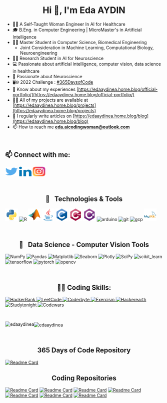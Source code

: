 <h1 align="center">Hi 👋, I'm Eda AYDIN</h1>

<!--
**edaaydinea/edaaydinea** is a ✨ _special_ ✨ repository because its `README.md` (this file) appears on your GitHub profile.-->

- 👩‍💻 A Self-Taught Woman Engineer In AI for Healthcare
- 🎓 B.Eng. in Computer Engineering | MicroMaster's in Artificial Intelligence
- 👩‍🎓 Master Student in Computer Science, Biomedical Engineering
  - Joint Consideration in Machine Learning, Computational Biology, Neuroengineering
- 👩‍💻 Research Student in AI for Neuroscience
- 💻 Passionate about artificial intelligence, computer vision, data science in healthcare
- 🧠 Passionate about Neuroscience
- 🖥️🌐 2022 Challenge : [#365DaysofCode](https://edaaydinea.home.blog/365-days-of-code/)
- 📄 Know about my experiences [https://edaaydinea.home.blog/official-portfolio/](https://edaaydinea.home.blog/official-portfolio/)
- 👨‍💻 All of my projects are available at [https://edaaydinea.home.blog/projects](https://edaaydinea.home.blog/projects)
- 📝 I regularly write articles on [https://edaaydinea.home.blog/blog](https://edaaydinea.home.blog/blog)
- 📫 How to reach me **eda.aicodingwoman@outlook.com**

<p>&nbsp;</p>

<h2 align="left">📫 Connect with me:</h2>
<p align="left">
<a href="https://twitter.com/edaaydinea" target="blank"> 
  <img align="center" src="https://github.com/edaaydinea/social-icons/blob/main/twitter.svg" alt="edaaydinea" height="30" width="40" /></a>
<a href="https://linkedin.com/in/edaaydinea" target="blank"> 
  <img align="center" src="https://github.com/edaaydinea/social-icons/blob/main/linkedin.svg" alt="edaaydinea" height="30" width="40" /></a>
<a href="https://www.instagram.com/ai.codingwoman/" target="blank"> 
  <img align="center" src="https://github.com/edaaydinea/social-icons/blob/main/instagram.svg" height="30" width="40" /></a>
</p>

<p>&nbsp;</p>

<h2 align="center">🔧 &nbsp; Technologies & Tools</h2>
<p align="left"> 
  <img src="https://raw.githubusercontent.com/devicons/devicon/master/icons/python/python-original.svg" alt="python" width="40" height="40"/>
  <img src="https://cdn4.iconfinder.com/data/icons/logos-and-brands/512/285_R_Project_logo-512.png" alt="R" width="40" height="40"/>
  <img src="https://github.com/edaaydinea/social-icons/blob/main/matlab.svg" alt="matlab" width="40" height="40"/>
  <img src="https://raw.githubusercontent.com/devicons/devicon/master/icons/java/java-original.svg" alt="java" width="40" height="40"/>
  <img src="https://raw.githubusercontent.com/devicons/devicon/master/icons/c/c-original.svg" alt="c" width="40" height="40"/>
  <img src="https://raw.githubusercontent.com/devicons/devicon/master/icons/cplusplus/cplusplus-original.svg" alt="cplusplus" width="40" height="40"/> 
  <img src="https://raw.githubusercontent.com/devicons/devicon/master/icons/csharp/csharp-original.svg" alt="csharp" width="40" height="40"/>  
  <img src="https://cdn.worldvectorlogo.com/logos/arduino-1.svg" alt="arduino" width="40" height="40"/>
  <img src="https://www.vectorlogo.zone/logos/git-scm/git-scm-icon.svg" alt="git" width="40" height="40"/>
  <img src="https://www.vectorlogo.zone/logos/google_cloud/google_cloud-icon.svg" alt="gcp" width="40" height="40"/>
  <img src="https://raw.githubusercontent.com/devicons/devicon/master/icons/mysql/mysql-original-wordmark.svg" alt="mysql" width="40" height="40"/> 
</p>

<p>&nbsp;</p>

<h2 align="center">🔧 &nbsp; Data Science - Computer Vision Tools</h2>
<p align="left"> 
  <img src="https://icons-for-free.com/iconfiles/png/512/vscode+icons+type+numpy-1324451433766768098.png" alt="NumPy" width="40" height="40"/>
  <img src="https://upload.wikimedia.org/wikipedia/commons/thumb/2/22/Pandas_mark.svg/1200px-Pandas_mark.svg.png" alt="Pandas" width="40" height="40"/>
  <img src="https://upload.wikimedia.org/wikipedia/commons/thumb/8/84/Matplotlib_icon.svg/1200px-Matplotlib_icon.svg.png" alt="Matplotlib" width="40" height="40"/>
  <img src="https://seaborn.pydata.org/_images/logo-mark-lightbg.svg" alt="Seaborn" width="40" height="40"/>
  <img src="https://plotly.com/all_static/images/dark-logo.png" alt="Plotly" width="40" height="40"/>
  <img src="https://scipy.org/images/logo.svg" alt="SciPy" width="40" height="40"/>
  <img src="https://upload.wikimedia.org/wikipedia/commons/0/05/Scikit_learn_logo_small.svg" alt="scikit_learn" width="40" height="40"/>
  <img src="https://www.vectorlogo.zone/logos/tensorflow/tensorflow-icon.svg" alt="tensorflow" width="40" height="40"/>
  <img src="https://www.vectorlogo.zone/logos/pytorch/pytorch-icon.svg" alt="pytorch" width="40" height="40"/>
  <img src="https://www.vectorlogo.zone/logos/opencv/opencv-icon.svg" alt="opencv" width="40" height="40"/>
</p>

<p>&nbsp;</p>

<h2 align="center">👩‍💻 Coding Skills:</h2>

<p align="left"> 
  <a href="https://www.hackerrank.com/edaaydinea" target="_blank">
    <img src="https://cdn.worldvectorlogo.com/logos/hackerrank.svg" alt="HackerRank" width="40" height="40"/> </a>
  <a href="https://leetcode.com/edaaydinea/" target="_blank"> 
    <img src="https://upload.wikimedia.org/wikipedia/commons/1/19/LeetCode_logo_black.png" alt="LeetCode" width="40" height="40"/> </a>
  <a href="https://coderbyte.com/profile/edaaydinea" target="_blank">
    <img src="https://ph-files.imgix.net/9c97bf2c-f428-440b-845c-5060e4a8da91.png?auto=format" alt="Coderbyte" width="40" height="40"/> </a>
  <a href="https://exercism.org/profiles/edaaydinea" target="_blank">
    <img src="https://avatars.githubusercontent.com/u/5624255?s=200&v=4" alt="Exercism" width="40" height="40"/> </a>
  <a href="https://www.hackerearth.com/@edaaydinea" target="_blank">
    <img src="https://upload.wikimedia.org/wikipedia/commons/e/e8/HackerEarth_logo.png" alt="Hackerearth" width="40" height="40"/> </a>
  <a href="https://www.studytonight.com/profile?id=118691" target="_blank">
    <img src="http://www.studytonight.com/css/resource/favicon.png" alt="Studytonight" width="40" height="40"/> </a>
  <a href="https://www.codewars.com/users/edaaydinea" target"_blank">
    <img src="https://docs.codewars.com/logo.svg" alt="Codewars" width="40" heigth="40"/> </a>
</p>

<p>&nbsp;</p>

<p><img align="left" src="https://github-readme-stats.vercel.app/api/top-langs?username=edaaydinea&show_icons=true&locale=en&layout=compact&langs_count=10" alt="edaaydinea" /></p>

<p><img align="center" src="https://github-readme-stats.vercel.app/api?username=edaaydinea&show_icons=true&locale=en" alt="edaaydinea" /></p>

<p>&nbsp;</p>

<h2 align="center">365 Days of Code Repository</h2>

[![Readme Card](https://github-readme-stats.vercel.app/api/pin/?username=edaaydinea&repo=365-days-of-code)](https://github.com/edaaydinea/365-days-of-code)

<h2 align="center">Coding Repositories</h2>

[![Readme Card](https://github-readme-stats.vercel.app/api/pin/?username=edaaydinea&repo=HackerRank)](https://github.com/edaaydinea/HackerRank)
[![Readme Card](https://github-readme-stats.vercel.app/api/pin/?username=edaaydinea&repo=LeetCode)](https://github.com/edaaydinea/LeetCode)
[![Readme Card](https://github-readme-stats.vercel.app/api/pin/?username=edaaydinea&repo=Coderbyte)](https://github.com/edaaydinea/Coderbyte)
[![Readme Card](https://github-readme-stats.vercel.app/api/pin/?username=edaaydinea&repo=Exercism)](https://github.com/edaaydinea/Exercism)
[![Readme Card](https://github-readme-stats.vercel.app/api/pin/?username=edaaydinea&repo=Hackerearth)](https://github.com/edaaydinea/Hackerearth)
[![Readme Card](https://github-readme-stats.vercel.app/api/pin/?username=edaaydinea&repo=Studytonight)](https://github.com/edaaydinea/Studytonight)
[![Readme Card](https://github-readme-stats.vercel.app/api/pin/?username=edaaydinea&repo=Codewars)](https://github.com/edaaydinea/Codewars)

